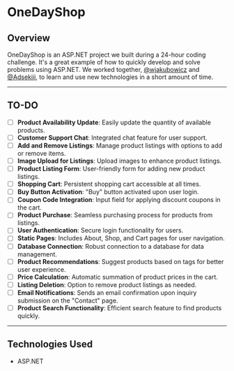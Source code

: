 # OneDayShop

## Overview

OneDayShop is an ASP.NET project we built during a 24-hour coding challenge. It's a great example of how to quickly develop and solve problems using ASP.NET.
We worked together, [@wjakubowicz](https://github.com/wjakubowicz) and [@Adsekiii](https://github.com/Adsekiii), to learn and use new technologies in a short amount of time.

---

## TO-DO

- [ ] **Product Availability Update**: Easily update the quantity of available products.
- [ ] **Customer Support Chat**: Integrated chat feature for user support.
- [ ] **Add and Remove Listings**: Manage product listings with options to add or remove items.
- [ ] **Image Upload for Listings**: Upload images to enhance product listings.
- [ ] **Product Listing Form**: User-friendly form for adding new product listings.
- [ ] **Shopping Cart**: Persistent shopping cart accessible at all times.
- [ ] **Buy Button Activation**: "Buy" button activated upon user login.
- [ ] **Coupon Code Integration**: Input field for applying discount coupons in the cart.
- [ ] **Product Purchase**: Seamless purchasing process for products from listings.
- [ ] **User Authentication**: Secure login functionality for users.
- [ ] **Static Pages**: Includes About, Shop, and Cart pages for user navigation.
- [ ] **Database Connection**: Robust connection to a database for data management.
- [ ] **Product Recommendations**: Suggest products based on tags for better user experience.
- [ ] **Price Calculation**: Automatic summation of product prices in the cart.
- [ ] **Listing Deletion**: Option to remove product listings as needed.
- [ ] **Email Notifications**: Sends an email confirmation upon inquiry submission on the "Contact" page.
- [ ] **Product Search Functionality**: Efficient search feature to find products quickly.

---

## Technologies Used

- ASP.NET